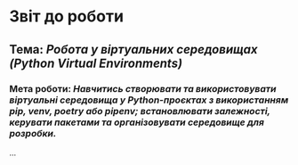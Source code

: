 # Звіт до роботи

## Тема: _Робота у віртуальних середовищах (Python Virtual Environments)_

### Мета роботи: _Навчитись створювати та використовувати віртуальні середовища у Python-проєктах з використанням pip, venv, poetry або pipenv; встановлювати залежності, керувати пакетами та організовувати середовище для розробки._

...

